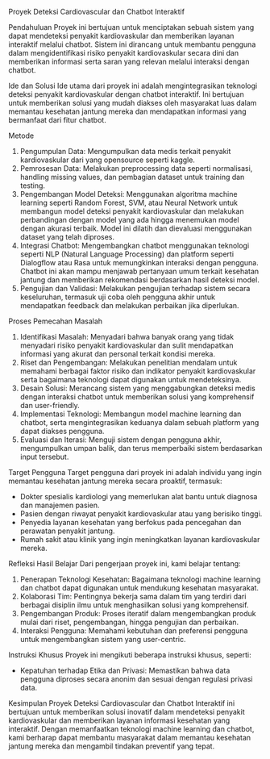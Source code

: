 Proyek Deteksi Cardiovascular dan Chatbot Interaktif

Pendahuluan
Proyek ini bertujuan untuk menciptakan sebuah sistem yang dapat mendeteksi penyakit kardiovaskular dan memberikan layanan interaktif melalui chatbot. Sistem ini dirancang untuk membantu pengguna dalam mengidentifikasi risiko penyakit kardiovaskular secara dini dan memberikan informasi serta saran yang relevan melalui interaksi dengan chatbot.

Ide dan Solusi
Ide utama dari proyek ini adalah mengintegrasikan teknologi deteksi penyakit kardiovaskular dengan chatbot interaktif. Ini bertujuan untuk memberikan solusi yang mudah diakses oleh masyarakat luas dalam memantau kesehatan jantung mereka dan mendapatkan informasi yang bermanfaat dari fitur chatbot.

Metode
1. Pengumpulan Data: Mengumpulkan data medis terkait penyakit kardiovaskular dari yang opensource seperti kaggle.
2. Pemrosesan Data: Melakukan preprocessing data seperti normalisasi, handling missing values, dan pembagian dataset untuk training dan testing.
3. Pengembangan Model Deteksi: Menggunakan algoritma machine learning seperti Random Forest, SVM, atau Neural Network untuk membangun model deteksi penyakit kardiovaskular dan melakukan perbandingan dengan model yang ada hingga menemukan model dengan akurasi terbaik. Model ini dilatih dan dievaluasi menggunakan dataset yang telah diproses.
4. Integrasi Chatbot: Mengembangkan chatbot menggunakan teknologi seperti NLP (Natural Language Processing) dan platform seperti Dialogflow atau Rasa untuk memungkinkan interaksi dengan pengguna. Chatbot ini akan mampu menjawab pertanyaan umum terkait kesehatan jantung dan memberikan rekomendasi berdasarkan hasil deteksi model.
5. Pengujian dan Validasi: Melakukan pengujian terhadap sistem secara keseluruhan, termasuk uji coba oleh pengguna akhir untuk mendapatkan feedback dan melakukan perbaikan jika diperlukan.

Proses Pemecahan Masalah
1. Identifikasi Masalah: Menyadari bahwa banyak orang yang tidak menyadari risiko penyakit kardiovaskular dan sulit mendapatkan informasi yang akurat dan personal terkait kondisi mereka.
2. Riset dan Pengembangan: Melakukan penelitian mendalam untuk memahami berbagai faktor risiko dan indikator penyakit kardiovaskular serta bagaimana teknologi dapat digunakan untuk mendeteksinya.
3. Desain Solusi: Merancang sistem yang menggabungkan deteksi medis dengan interaksi chatbot untuk memberikan solusi yang komprehensif dan user-friendly.
4. Implementasi Teknologi: Membangun model machine learning dan chatbot, serta mengintegrasikan keduanya dalam sebuah platform yang dapat diakses pengguna.
5. Evaluasi dan Iterasi: Menguji sistem dengan pengguna akhir, mengumpulkan umpan balik, dan terus memperbaiki sistem berdasarkan input tersebut.

Target Pengguna
Target pengguna dari proyek ini adalah individu yang ingin memantau kesehatan jantung mereka secara proaktif, termasuk:
- Dokter spesialis kardiologi yang memerlukan alat bantu untuk diagnosa dan manajemen pasien.
- Pasien dengan riwayat penyakit kardiovaskular atau yang berisiko tinggi.
- Penyedia layanan kesehatan yang berfokus pada pencegahan dan perawatan penyakit jantung.
- Rumah sakit atau klinik yang ingin meningkatkan layanan kardiovaskular mereka.

Refleksi Hasil Belajar
Dari pengerjaan proyek ini, kami belajar tentang:
1. Penerapan Teknologi Kesehatan: Bagaimana teknologi machine learning dan chatbot dapat digunakan untuk mendukung kesehatan masyarakat.
2. Kolaborasi Tim: Pentingnya bekerja sama dalam tim yang terdiri dari berbagai disiplin ilmu untuk menghasilkan solusi yang komprehensif.
3. Pengembangan Produk: Proses iteratif dalam mengembangkan produk mulai dari riset, pengembangan, hingga pengujian dan perbaikan.
4. Interaksi Pengguna: Memahami kebutuhan dan preferensi pengguna untuk mengembangkan sistem yang user-centric.

Instruksi Khusus
Proyek ini mengikuti beberapa instruksi khusus, seperti:
- Kepatuhan terhadap Etika dan Privasi: Memastikan bahwa data pengguna diproses secara anonim dan sesuai dengan regulasi privasi data.


Kesimpulan
Proyek Deteksi Cardiovascular dan Chatbot Interaktif ini bertujuan untuk memberikan solusi inovatif dalam mendeteksi penyakit kardiovaskular dan memberikan layanan informasi kesehatan yang interaktif. Dengan memanfaatkan teknologi machine learning dan chatbot, kami berharap dapat membantu masyarakat dalam memantau kesehatan jantung mereka dan mengambil tindakan preventif yang tepat.
